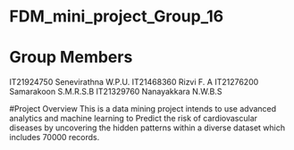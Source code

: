 # FDM_mini_project_Group_16
# Group Members
IT21924750 Senevirathna W.P.U.
IT21468360 Rizvi F. A
IT21276200 Samarakoon S.M.R.S.B
IT21329760 Nanayakkara N.W.B.S

#Project Overview
This is a data mining project intends to use advanced analytics and 
machine learning to Predict the risk of cardiovascular diseases by uncovering the hidden 
patterns within a diverse dataset which includes 70000 records.
